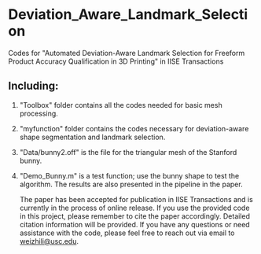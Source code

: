 # Deviation_Aware_Landmark_Selection
Codes for "Automated Deviation-Aware Landmark Selection for Freeform Product Accuracy Qualification in 3D Printing" in IISE Transactions 

## Including:
1. "Toolbox" folder contains all the codes needed for basic mesh processing.
2. "myfunction" folder contains the codes necessary for deviation-aware shape segmentation and landmark selection.
3. "Data/bunny2.off" is the file for the triangular mesh of the Stanford bunny.
4. "Demo_Bunny.m" is a test function; use the bunny shape to test the algorithm. The results are also presented in the pipeline in the paper.

   The paper has been accepted for publication in IISE Transactions and is currently in the process of online release. If you use the provided code in this project, please remember to cite the paper accordingly. Detailed citation information will be provided. If you have any questions or need assistance with the code, please feel free to reach out via email to weizhili@usc.edu.
